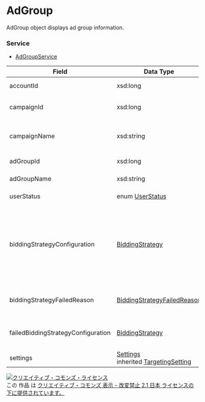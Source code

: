 # AdGroup
AdGroup object displays ad group information.
### Service
+ [AdGroupService](../services/AdGroupService.md)

| Field | Data Type | Description | add | set | remove | 
|---|---|---|---|---|---|
| accountId| xsd:long| Account ID| Req| Req<br>NotUpdatable| Req<br>NotUpdatable |
| campaignId| xsd:long| ID of the campaign with which this ad group is associated.| Req| Req<br>NotUpdatable| Req<br>NotUpdatable |
| campaignName| xsd:string| Name of the campaign with which this ad group is associated.| Ignore| Ignore<br>NotUpdatable| IgnoreNotUpdatable |
| adGroupId| xsd:long| AdGroup id This field is read only.| Ignore| Req<br>NotUpdatable| Req<br>NotUpdatable |
| adGroupName| xsd:string| Name of this ad group.| Req| Opt<br>Updatable| Ignore<br>NotUpdatable |
| userStatus| enum <a href="./UserStatus.md">UserStatus</a>| Status of the ad group.| Req| Opt<br>Updatable| - |
| biddingStrategyConfiguration| <a href="./BiddingStrategy_AdGroup.md">BiddingStrategy</a>| Auto bidding setting<br>* Reference only for BudgetOptimizer.<br>* Set "NONE" in biddingStrategyType to avoid Auto bidding setting.<br>* This will apply upper class Auto bidding as a default.| Opt| OptUpdatable| - |
| biddingStrategyFailedReason| <a href="./BiddingStrategyFailedReason.md"> BiddingStrategyFailedReason </a>| Reason of Auto bidding failure<br>* Display only when failure occurs| -| -| - |
| failedBiddingStrategyConfiguration| <a href="./BiddingStrategy_AdGroup.md">BiddingStrategy</a>| Failure of Auto bidding<br>*Display only when failure occurs| -| -| - |
| settings| <a href="./Settings_AdGroup.md">Settings</a> <br>inherited <a href="./TargetingSetting.md">TargetingSetting</a>| Target setting| Opt| Opt| - |

<a rel="license" href="http://creativecommons.org/licenses/by-nd/2.1/jp/"><img alt="クリエイティブ・コモンズ・ライセンス" style="border-width:0" src="https://i.creativecommons.org/l/by-nd/2.1/jp/88x31.png" /></a><br />この 作品 は <a rel="license" href="http://creativecommons.org/licenses/by-nd/2.1/jp/">クリエイティブ・コモンズ 表示 - 改変禁止 2.1 日本 ライセンスの下に提供されています。</a>
